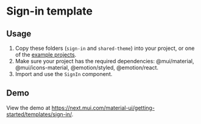 # Sign-in template

## Usage

<!-- #default-branch-switch -->

1. Copy these folders (`sign-in` and `shared-theme`) into your project, or one of the [example projects](https://github.com/mui/material-ui/tree/master/examples).
2. Make sure your project has the required dependencies: @mui/material, @mui/icons-material, @emotion/styled, @emotion/react.
3. Import and use the `SignIn` component.

## Demo

<!-- #host-reference -->

View the demo at https://next.mui.com/material-ui/getting-started/templates/sign-in/.

